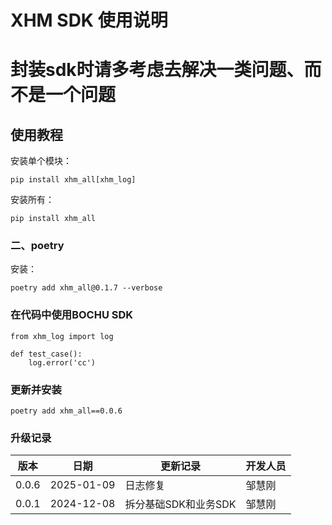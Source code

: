 # XHM SDK 使用说明

# 封装sdk时请多考虑去解决一类问题、而不是一个问题

## 使用教程

安装单个模块：

    pip install xhm_all[xhm_log]

安装所有：

    pip install xhm_all

### 二、poetry

安装：

    poetry add xhm_all@0.1.7 --verbose

### 在代码中使用BOCHU SDK

    from xhm_log import log
    
    def test_case():
        log.error('cc')

### 更新并安装

    poetry add xhm_all==0.0.6

### 升级记录

| 版本    | 日期         | 更新记录          | 开发人员 |
|-------|------------|---------------|------|
| 0.0.6 | 2025-01-09 | 日志修复          | 邹慧刚  |
| 0.0.1 | 2024-12-08 | 拆分基础SDK和业务SDK | 邹慧刚  |

